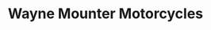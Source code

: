 ---
title: "Wayne Mounter Motorcycles"
url: /pontypridd/wayne-mounter-motorcycles/
shop: motorcycle
---